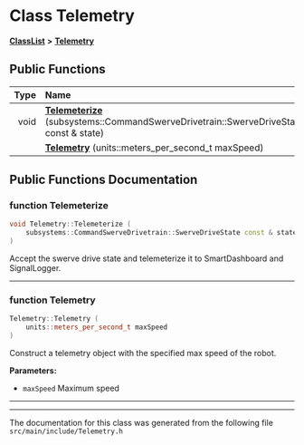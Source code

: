 

# Class Telemetry



[**ClassList**](annotated.md) **>** [**Telemetry**](classTelemetry.md)










































## Public Functions

| Type | Name |
| ---: | :--- |
|  void | [**Telemeterize**](#function-telemeterize) (subsystems::CommandSwerveDrivetrain::SwerveDriveState const & state) <br> |
|   | [**Telemetry**](#function-telemetry) (units::meters\_per\_second\_t maxSpeed) <br> |




























## Public Functions Documentation




### function Telemeterize 

```C++
void Telemetry::Telemeterize (
    subsystems::CommandSwerveDrivetrain::SwerveDriveState const & state
) 
```



Accept the swerve drive state and telemeterize it to SmartDashboard and SignalLogger. 


        

<hr>



### function Telemetry 

```C++
Telemetry::Telemetry (
    units::meters_per_second_t maxSpeed
) 
```



Construct a telemetry object with the specified max speed of the robot.




**Parameters:**


* `maxSpeed` Maximum speed 




        

<hr>

------------------------------
The documentation for this class was generated from the following file `src/main/include/Telemetry.h`

